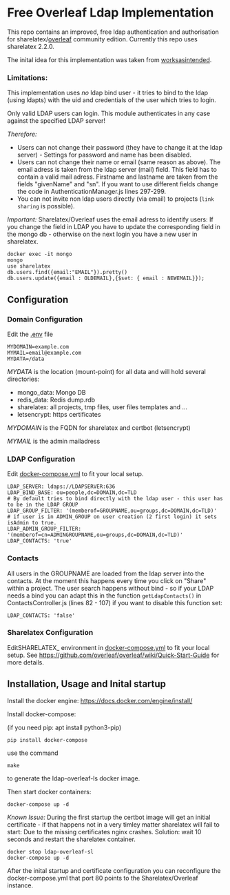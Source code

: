 # Free Overleaf Ldap Implementation

This repo contains an improved, free ldap authentication and authorisation 
for sharelatex/[overleaf](https://github.com/overleaf/overleaf) community 
edition. Currently this repo uses sharelatex 2.2.0.

The inital idea for this implementation was taken from 
[worksasintended](https://github.com/worksasintended).


### Limitations:

This implementation uses *no* ldap bind user - it tries to bind to the ldap (using ldapts) with 
the uid and credentials of the user which tries to login.

Only valid LDAP users can login. This module authenticates in any case against the specified LDAP server!

*Therefore:*
- Users can not change their password (they have to change it at the ldap server) - Settings for password and name has been disabled.
- Users can not change their name or email (same reason as above). The email adress is taken from the ldap server (mail) field. 
  This field has to contain a valid mail adress. Firstname and lastname are taken from the fields "givenName" and "sn". 
  If you want to use different fields change the code in AuthenticationManager.js lines 297-299.
- You can not invite non ldap users directly (via email) to projects (``link sharing`` is possible).

*Important:*
Sharelatex/Overleaf uses the email adress to identify users: If you change the field in LDAP you have to update the corresponding field 
in the mongo db - otherwise on the next login you have a new user in sharelatex.

```
docker exec -it mongo
mongo 
use sharelatex
db.users.find({email:"EMAIL"}).pretty()
db.users.update({email : OLDEMAIL},{$set: { email : NEWEMAIL}});
```

## Configuration

### Domain Configuration

Edit the [.env](.env) file
```
MYDOMAIN=example.com
MYMAIL=email@example.com
MYDATA=/data
```

*MYDATA* is the location (mount-point) for all data and will hold several directories:

- mongo_data: Mongo DB
- redis_data: Redis dump.rdb
- sharelatex: all projects, tmp files, user files templates and ...
- letsencrypt: https certificates

*MYDOMAIN* is the FQDN for sharelatex and certbot (letsencrypt)

*MYMAIL* is the admin mailadress


### LDAP Configuration

Edit [docker-compose.yml](docker-compose.yml) to fit your local setup. 

```
LDAP_SERVER: ldaps://LDAPSERVER:636
LDAP_BIND_BASE: ou=people,dc=DOMAIN,dc=TLD
# By default tries to bind directly with the ldap user - this user has to be in the LDAP GROUP
LDAP_GROUP_FILTER: '(memberof=GROUPNAME,ou=groups,dc=DOMAIN,dc=TLD)'
# if user is in ADMIN_GROUP on user creation (2 first login) it sets isAdmin to true.
LDAP_ADMIN_GROUP_FILTER: '(memberof=cn=ADMINGROUPNAME,ou=groups,dc=DOMAIN,dc=TLD)'
LDAP_CONTACTS: 'true'
```

### Contacts 

All users in the GROUPNAME are loaded from the ldap server into the contacts. At the moment 
this happens every time you click on "Share" within a project.
The user search happens without bind - so if your LDAP needs a bind you can adapt this in the 
function `getLdapContacts()` in ContactsController.js (lines 82 - 107) 
if you want to disable this function set:
```
LDAP_CONTACTS: 'false'
```

### Sharelatex Configuration

EditSHARELATEX_ environment in [docker-compose.yml](docker-compose.yml) to fit your local setup. 
See https://github.com/overleaf/overleaf/wiki/Quick-Start-Guide for more details.

## Installation, Usage and Inital startup

Install the docker engine: https://docs.docker.com/engine/install/

Install docker-compose:

(if you need pip: apt install python3-pip)

```
pip install docker-compose
```


use the command 
```
make
```
to generate the ldap-overleaf-ls docker image.

Then start docker containers:
``` 
docker-compose up -d
```

*Known Issue:*
During the first startup the certbot image will get an initial certificate - if that 
happens not in a very timley matter sharelatex will fail to start: Due to the missing certificates 
nginx crashes. Solution: wait 10 seconds and restart the sharelatex container.

```
docker stop ldap-overleaf-sl 
docker-compose up -d
```

After the inital startup and certificate configuration you can reconfigure the 
docker-compose.yml that port 80 points to the Sharelatex/Overleaf instance.

